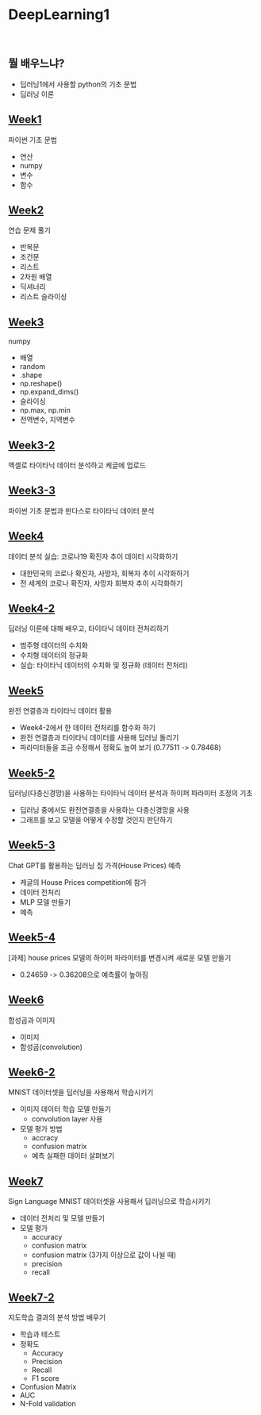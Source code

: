 # DeepLearning1

<br>

## 뭘 배우느냐?
- 딥러닝1에서 사용할 python의 기초 문법
- 딥러닝 이론

## [Week1](https://github.com/kimayeon-hub/DeepLearning1/blob/main/Week1.ipynb)
파이썬 기초 문법
- 연산
- numpy
- 변수
- 함수

## [Week2](https://github.com/kimayeon-hub/DeepLearning1/blob/main/Week2.ipynb)
연습 문제 풀기
- 반복문
- 조건문
- 리스트
- 2차원 배열
- 딕셔너리
- 리스트 슬라이싱

## [Week3](https://github.com/kimayeon-hub/DeepLearning1/blob/main/Week3.ipynb)
numpy
- 배열
- random
- .shape
- np.reshape()
- np.expand_dims()
- 슬라이싱
- np.max, np.min
- 전역변수, 지역변수

## [Week3-2](https://github.com/kimayeon-hub/DeepLearning1/blob/main/Week3_2.ipynb)
엑셀로 타이타닉 데이터 분석하고 케글에 업로드

## [Week3-3](https://github.com/kimayeon-hub/DeepLearning1/blob/main/Week3_3.ipynb)
파이썬 기초 문법과 판다스로 타이타닉 데이터 분석

## [Week4](https://github.com/kimayeon-hub/DeepLearning1/blob/main/Week4.ipynb)
데이터 분석 실습: 코로나19 확진자 추이 데이터 시각화하기
- 대한민국의 코로나 확진자, 사망자, 회복자 추이 시각화하기
- 전 세계의 코로나 확진자, 사망자 회복자 추이 시각화하기

## [Week4-2](https://github.com/kimayeon-hub/DeepLearning1/blob/main/Week4_2.ipynb)
딥러닝 이론에 대해 배우고, 타이타닉 데이터 전처리하기
- 범주형 데이터의 수치화
- 수치형 데이터의 정규화
- 실습: 타이타닉 데이터의 수치화 및 정규화 (데이터 전처리)

## [Week5](https://github.com/kimayeon-hub/DeepLearning1/blob/main/Week5.ipynb)
완전 연결층과 타이타닉 데이터 활용
- Week4-2에서 한 데이터 전처리를 함수화 하기
- 완전 연결층과 타이타닉 데이터를 사용해 딥러닝 돌리기
- 파라미터들을 조금 수정해서 정확도 높여 보기 (0.77511 -> 0.78468)

## [Week5-2](https://github.com/kimayeon-hub/DeepLearning1/blob/main/Week5_2.ipynb)
딥러닝(다층신경망)을 사용하는 타이타닉 데이터 분석과 하이퍼 파라미터 조정의 기초
- 딥러닝 중에서도 완전연결층을 사용하는 다층신경망을 사용
- 그래프를 보고 모델을 어떻게 수정할 것인지 판단하기

## [Week5-3](https://github.com/kimayeon-hub/DeepLearning1/blob/main/Week5_3.ipynb)
Chat GPT를 활용하는 딥러닝 집 가격(House Prices) 예측
- 케글의 House Prices competition에 참가
- 데이터 전처리
- MLP 모델 만들기
- 예측

## [Week5-4](https://github.com/kimayeon-hub/DeepLearning1/blob/main/Week5_4.ipynb)
[과제] house prices 모델의 하이퍼 파라미터를 변경시켜 새로운 모델 만들기
-  0.24659 -> 0.36208으로 예측률이 높아짐

## [Week6](https://github.com/kimayeon-hub/DeepLearning1/blob/main/Week6.ipynb)
합성곱과 이미지
- 이미지
- 합성곱(convolution)

## [Week6-2](https://github.com/kimayeon-hub/DeepLearning1/blob/main/Week6_2.ipynb)
MNIST 데이터셋을 딥러닝을 사용해서 학습시키기
- 이미지 데이터 학습 모델 만들기
  - convolution layer 사용
- 모델 평가 방법
  - accracy
  - confusion matrix
  - 예측 실패한 데이터 살펴보기

## [Week7](https://github.com/kimayeon-hub/DeepLearning1/blob/main/Week7.ipynb)
Sign Language MNIST 데이터셋을 사용해서 딥러닝으로 학습시키기
- 데이터 전처리 및 모델 만들기
- 모델 평가
  - accuracy
  - confusion matrix
  - confusion matrix (3가지 이상으로 값이 나뉠 때)
  - precision
  - recall

## [Week7-2](https://github.com/kimayeon-hub/DeepLearning1/blob/main/Week7_2.ipynb)
지도학습 결과의 분석 방법 배우기
- 학습과 테스트
- 정확도
  - Accuracy
  - Precision
  - Recall
  - F1 score
- Confusion Matrix
- AUC
- N-Fold validation
